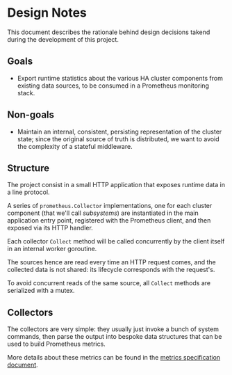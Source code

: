 # Design Notes

This document describes the rationale behind design decisions takend during the development of this project.

## Goals

- Export runtime statistics about the various HA cluster components from existing data sources, to be consumed in a Prometheus monitoring stack.

## Non-goals

- Maintain an internal, consistent, persisting representation of the cluster state; since the original source of truth is distributed, we want to avoid the complexity of a stateful middleware.


## Structure

The project consist in a small HTTP application that exposes runtime data in a line protocol.

A series of `prometheus.Collector` implementations, one for each cluster component (that we'll call _subsystems_) are instantiated in the main application entry point, registered with the Prometheus client, and then exposed via its HTTP handler.

Each collector `Collect` method will be called concurrently by the client itself in an internal worker goroutine.

The sources hence are read every time an HTTP request comes, and the collected data is not shared: its lifecycle corresponds with the request's.

To avoid concurrent reads of the same source, all `Collect` methods are serialized with a mutex.

## Collectors

The collectors are very simple: they usually just invoke a bunch of system commands, then parse the output into bespoke data structures that can be used to build Prometheus metrics.

More details about these metrics can be found in the [metrics specification document](metrics.md).
